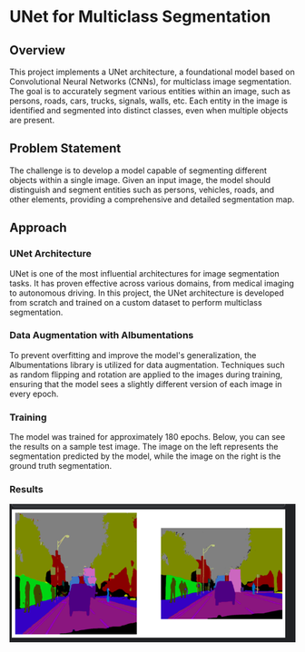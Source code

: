 # UNet for Multiclass Segmentation

## Overview

This project implements a UNet architecture, a foundational model based on Convolutional Neural Networks (CNNs), for multiclass image segmentation. The goal is to accurately segment various entities within an image, such as persons, roads, cars, trucks, signals, walls, etc. Each entity in the image is identified and segmented into distinct classes, even when multiple objects are present.

## Problem Statement

The challenge is to develop a model capable of segmenting different objects within a single image. Given an input image, the model should distinguish and segment entities such as persons, vehicles, roads, and other elements, providing a comprehensive and detailed segmentation map.

## Approach

### UNet Architecture

UNet is one of the most influential architectures for image segmentation tasks. It has proven effective across various domains, from medical imaging to autonomous driving. In this project, the UNet architecture is developed from scratch and trained on a custom dataset to perform multiclass segmentation.

### Data Augmentation with Albumentations

To prevent overfitting and improve the model's generalization, the Albumentations library is utilized for data augmentation. Techniques such as random flipping and rotation are applied to the images during training, ensuring that the model sees a slightly different version of each image in every epoch.

### Training

The model was trained for approximately 180 epochs. Below, you can see the results on a sample test image. The image on the left represents the segmentation predicted by the model, while the image on the right is the ground truth segmentation.

### Results

![Segmented vs Actual](output.png)